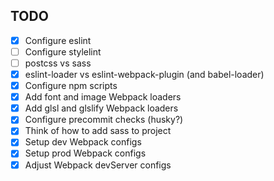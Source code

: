 ## TODO

- [x] Configure eslint
- [ ] Configure stylelint
- [ ] postcss vs sass
- [x] eslint-loader vs eslint-webpack-plugin (and babel-loader)
- [x] Configure npm scripts
- [x] Add font and image Webpack loaders
- [x] Add glsl and glslify Webpack loaders
- [x] Configure precommit checks (husky?)
- [x] Think of how to add sass to project
- [x] Setup dev Webpack configs
- [x] Setup prod Webpack configs
- [x] Adjust Webpack devServer configs
